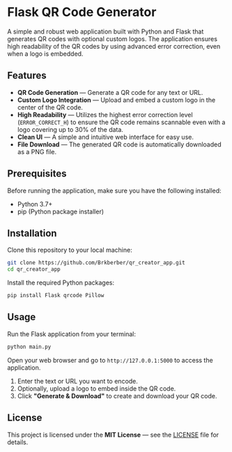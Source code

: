 # Flask QR Code Generator

A simple and robust web application built with Python and Flask that generates QR codes with optional custom logos. The application ensures high readability of the QR codes by using advanced error correction, even when a logo is embedded.

## Features

- **QR Code Generation** — Generate a QR code for any text or URL.
- **Custom Logo Integration** — Upload and embed a custom logo in the center of the QR code.
- **High Readability** — Utilizes the highest error correction level (`ERROR_CORRECT_H`) to ensure the QR code remains scannable even with a logo covering up to 30% of the data.
- **Clean UI** — A simple and intuitive web interface for easy use.
- **File Download** — The generated QR code is automatically downloaded as a PNG file.

## Prerequisites

Before running the application, make sure you have the following installed:

- Python 3.7+  
- pip (Python package installer)

## Installation

Clone this repository to your local machine:
```bash
git clone https://github.com/Brkberber/qr_creator_app.git
cd qr_creator_app
```

Install the required Python packages:
```bash
pip install Flask qrcode Pillow
```

## Usage

Run the Flask application from your terminal:
```bash
python main.py
```

Open your web browser and go to `http://127.0.0.1:5000` to access the application.

1. Enter the text or URL you want to encode.  
2. Optionally, upload a logo to embed inside the QR code.  
3. Click **"Generate & Download"** to create and download your QR code.

## License

This project is licensed under the **MIT License** — see the [LICENSE](https://github.com/Brkberber/qr_creator_app/blob/main/LICENSE) file for details.
